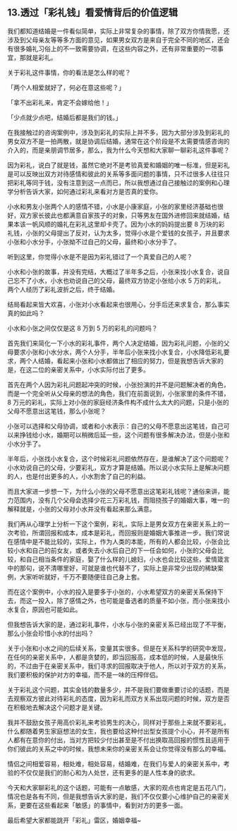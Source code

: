 ## 13.透过「彩礼钱」看爱情背后的价值逻辑
我们都知道结婚是一件看似简单，实际上非常复杂的事情，除了双方你情我愿，还涉及到父母亲友等等多方面的意见，如果男女双方是来自于完全不同的地区，还会有很多婚礼习俗上的不一致需要协调，在这些内容之外，还有非常重要的一项事宜，那就是彩礼。


关于彩礼这件事情，你的看法是怎么样的呢？


「两个人相爱就好了，何必在意这些呢？」


「拿不出彩礼来，肯定不会嫁给他！」


「少点就少点吧，结婚后都是我们的钱。」


在我接触过的咨询案例中，涉及到彩礼的实际上并不多，因为大部分涉及到彩礼的男女双方不是一拍两散，就是协调后结婚，通常在这个阶段是不太需要情感咨询的介入的，而是亲朋调节居多，那么，我为什么今天想和大家聊一聊彩礼这件事呢？


因为彩礼，说白了就是钱，虽然它绝对不是考验真爱和婚姻的唯一标准，但是彩礼是可以反映出双方对待感情和彼此的关系等多面问题的事情，只不过很多人往往只把彩礼等同于钱，没有注意到这一点而已，所以我想通过自己接触过的案例和心理学分析告诉大家，如何通过彩礼来看对方是否真的爱你。


小水和男友小张两个人的感情不错，小水是小康家庭，小张的家里经济基础也很好，双方家长彼此也都满意自家孩子的对象，只等男友在国外进修回来就结婚，结果本该一帆风顺的婚礼在彩礼这里却卡壳了。因为小水的妈妈提出要 8 万块的彩礼钱，小张的父母提出了反对，认为太多，觉得小水是个爱钱的女孩子，并且要求小张和小水分手，小张拗不过自己的父母，最终和小水分手了。


听到这里，你觉得小水是不是因为彩礼错过了一个真爱自己的人呢？


小水和小张的故事，并没有完结，大概过了半年多之后，小张来找小水复合，说自己忘不了小水，小水也劝说自己的父母，最终双方协定小张给小水 5 万的彩礼，两个人经历了彩礼波折之后，终于结婚。


结局看起来皆大欢喜，小张对小水看起来也很用心，分手后还来求复合，那么事实真的如此吗？


小水和小张之间仅仅是这 8 万到 5 万的彩礼的问题吗？


首先我们来简化一下小水的彩礼事件，两个人决定结婚，因为彩礼问题，小张的父母要求小张和小水分水，两个人分手，半年后小张来找小水复合，小水降低彩礼要求，两个人结婚，看起来小张和小水都做出了相应的努力，但是我想告诉大家的是，在这二位的亲密关系中，小水实际付出了更多。


首先在两个人因为彩礼问题起冲突的时候，小张扮演的并不是问题解决者的角色，而是一个完全听从父母亲的想法的角色，我们在前面说到，小张家里的条件不错，8 万元的彩礼，实际上对小张的家庭经济条件构不成什么太大的问题，只是小张的父母不愿意出这笔钱，那么小张呢？


小张可以选择和父母协调，或者和小水表示：自己的父母不愿意出这笔钱，自己可以来挣钱给小水，婚期可以稍微后延一些，这个问题有很多解决办法，但是小张和小水分手了。


半年后，小张找小水复合，这个时候彩礼问题依然存在，是谁解决了这个问题呢？小水劝说自己的父母，少要彩礼，双方才算是结婚。所以说小水实际上是解决问题的人，也是付出更多的人，小水割舍了自己的利益。


而且大家进一步想一下，为什么小张的父母不愿意出这笔彩礼钱呢？通俗来讲，能力范围内，没有几个父母会选择少花三万彩礼钱，而阻挠孩子的婚姻大事，唯一的解释就是，小张的父母对小水并没有看起来那么满意。


我们再从心理学上分析一下这个案例，彩礼，实际上是男女双方在亲密关系上的一次考验，所谓回报和成本，成本是彩礼，而回报则是婚姻大事推进一步。我们常说在感情中是不能比较的，实际上，作为人类的本能，所有的人都会比较，小张会比较小水和自己的前女友，或者失去小水后自己的下一任会如何，小张的父母会比较，和自己相当条件的家庭，娶了什么样的儿媳妇，小水也会比较这些，爱情箴言中的那句，说不清哪里好，可就是谁也代替不了，实际上是非常少出现的稀缺案例，大家听听就好，千万不要随便往自己身上套。


而在这个案例中，小水的投入是要多于小张的，小水希望双方的亲密关系保持下去，而这一投入，除了感情之外，也可能是备选者的质量不如小张，而小张来找小水复合，原因也可能如此。


但我想告诉大家的是，通过彩礼事件，小水与小张的亲密关系已经出现了不平衡，那么小张会珍惜小水的付出吗？


关于小张和小水之间的后续关系，变量其实很多。但是在关系科学的研究中发现，在任何的亲密关系中，人都是贪婪的，即当回报高，成本低的时候，人是最快乐的，不过由于在亲密关系中，我们寻求的回报取决于他人，所以对于双方的关系，我们要积极的保护对方的幸福，而不是一味的压榨伴侣。


关于彩礼这个问题，其实金钱的数量多少，并不是我们要做重要讨论的话题，而是去观察双方彼此对待彩礼的态度，因为彩礼而双方关系出现问题的时候，双方是否在积极地去解决这个问题才是关键。


我并不鼓励女孩子用高价彩礼来考验男生的决心，同样对于那些上来就不要彩礼，什么都随着男生家庭想法的女生，我也要给这种付出型女孩提个小心，并不是所有人都有在意你的付出，当对方把较少付出甚至是不付出换取高回报的惯性且适用于你们彼此的关系之中的时候，我想未来你的亲密关系会让你觉得没有那么的幸福。


情侣之间相爱容易，相处难，相处容易，结婚难，在我们与爱人的亲密关系中，考验的不仅仅是我们的耐心和为人处世，还有更多的是人性本身的欲求。


今天和大家聊彩礼的这个话题，可能有一点敏感，大家的观点也肯定是五花八门，情况也是各有不同，但是我想告诉大家的是，我们不仅仅要小心维护自己的亲密关系，更要在这些看起来「敏感」的事情中，看到对方的更多一面。


最后希望大家都能跳开「彩礼」雷区，婚姻幸福~

